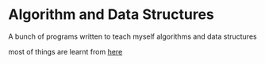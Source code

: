 # Algorithm and Data Structures

A bunch of programs written to teach myself algorithms and data structures

most of things are learnt from [here](https://www.youtube.com/watch?v=Kg4bqzAqRBM&list=PLUl4u3cNGP61Oq3tWYp6V_F-5jb5L2iHb)